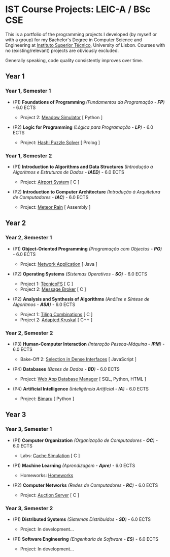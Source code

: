 # IST Course Projects: LEIC-A / BSc CSE

This is a portfolio of the programming projects I developed (by myself or with a group) for my Bachelor's Degree in Computer Science and Engineering at [Instituto Superior Técnico](https://tecnico.ulisboa.pt/en/), University of Lisbon. Courses with no (existing/relevant) projects are obviously excluded.

Generally speaking, code quality consistently improves over time.

## Year 1

### Year 1, Semester 1

- (P1) **Foundations of Programming** _(Fundamentos da Programação - **FP**)_ - 6.0 ECTS
    - Project 2: [Meadow Simulator](https://github.com/TiDeane/Meadow-Simulation) [ Python ]

- (P2) **Logic for Programming** _(Lógica para Programação - **LP**)_ - 6.0 ECTS
    - Project: [Hashi Puzzle Solver](https://github.com/TiDeane/Hashi-Puzzle-Solver) [ Prolog ]

### Year 1, Semester 2

- (P1) **Introduction to Algorithms and Data Structures** _(Introdução a Algoritmos e Estruturas de Dados - **IAED**)_ - 6.0 ECTS
    - Project: [Airport System](https://github.com/TiDeane/Airport-System) [ C ]

- (P2) **Introduction to Computer Architecture** _(Introdução à Arquitetura de Computadores - **IAC**)_ - 6.0 ECTS
    - Project: [Meteor Rain](https://github.com/TiDeane/Meteor-Rain) [ Assembly ]

## Year 2

### Year 2, Semester 1

- (P1) **Object-Oriented Programming** _(Programação com Objectos - **PO**)_ - 6.0 ECTS
    - Project: [Network Application](https://github.com/TiDeane/prr-Network-Application) [ Java ]

- (P2) **Operating Systems** _(Sistemas Operativos - **SO**)_ - 6.0 ECTS
    - Project 1: [TécnicoFS](https://github.com/friaes/TecnicoFS) [ C ]
    - Project 2: [Message Broker](https://github.com/TiDeane/Message-Broker) [ C ]

- (P2) **Analysis and Synthesis of Algorithms** _(Análise e Síntese de Algoritmos - **ASA**)_ - 6.0 ECTS
    - Project 1: [Tiling Combinations](https://github.com/TiDeane/Tiling-Combinations) [ C ]
    - Project 2: [Adapted Kruskal](https://github.com/TiDeane/Adapted-Kruskal) [ C++ ]

### Year 2, Semester 2

- (P3) **Human-Computer Interaction** _(Interação Pessoa-Máquina - **IPM**)_ - 6.0 ECTS
    - Bake-Off 2: [Selection in Dense Interfaces](https://github.com/TiDeane/Dense-Interface-Selection) [ JavaScript ]

- (P4) **Databases** _(Bases de Dados - **BD**)_ - 6.0 ECTS
    - Project: [Web App Database Manager](https://github.com/TiDeane/Web-App-Database-Manager) [ SQL, Python, HTML ]

- (P4) **Artificial Intelligence** _(Inteligência Artificial - **IA**)_ - 6.0 ECTS
    - Project: [Bimaru](https://github.com/TiDeane/Bimaru-Solver) [ Python ]

## Year 3

### Year 3, Semester 1

- (P1) **Computer Organization** _(Organização de Computadores - **OC**)_ - 6.0 ECTS
    - Labs: [Cache Simulation](https://github.com/LC1243/Cache-Simulator) [ C ]

- (P1) **Machine Learning** _(Aprendizagem - **Apre**)_ - 6.0 ECTS
    - Homeworks: [Homeworks](https://github.com/TiDeane/ML-Homeworks)

- (P2) **Computer Networks** _(Redes de Computadores - **RC**)_ - 6.0 ECTS
    - Project: [Auction Server](https://github.com/TiDeane/Auction-Server) [ C ]

### Year 3, Semester 2

- (P1) **Distributed Systems** _(Sistemas Distribuídos - **SD**)_ - 6.0 ECTS
    - Project: In development...

- (P1) **Software Engineering** _(Engenharia de Software - **ES**)_ - 6.0 ECTS
    - Project: In development... 
